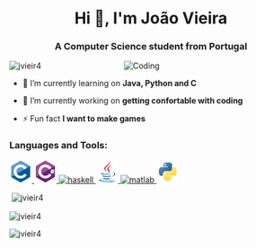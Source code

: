 <h1 align="center">Hi 👋, I'm João Vieira</h1>
<h3 align="center">A Computer Science student from Portugal</h3>
<img align="right" alt="Coding" width="300" src="https://media0.giphy.com/media/v1.Y2lkPTc5MGI3NjExY2YzZDE4MGNlMDNlNGZhMTI0M2ExMzJiMDhkYmVlOTc3MmFlNTQyMiZlcD12MV9pbnRlcm5hbF9naWZzX2dpZklkJmN0PXM/Ll22OhMLAlVDb8UQWe/giphy.gif">
<p align="left"> <img src="https://komarev.com/ghpvc/?username=jvieir4&label=Profile%20views&color=0e75b6&style=flat" alt="jvieir4" /> </p>

- 🔭 I’m currently learning on **Java, Python and C**

- 🌱 I’m currently working on **getting confortable with coding**

- ⚡ Fun fact **I want to make games**

<h3 align="left">Languages and Tools:</h3>
<p align="left"> <a href="https://www.cprogramming.com/" target="_blank" rel="noreferrer"> <img src="https://raw.githubusercontent.com/devicons/devicon/master/icons/c/c-original.svg" alt="c" width="40" height="40"/> </a> <a href="https://www.w3schools.com/cs/" target="_blank" rel="noreferrer"> <img src="https://raw.githubusercontent.com/devicons/devicon/master/icons/csharp/csharp-original.svg" alt="csharp" width="40" height="40"/> </a> <a href="https://www.haskell.org/" target="_blank" rel="noreferrer"> <img src="https://upload.wikimedia.org/wikipedia/commons/1/1c/Haskell-Logo.svg" alt="haskell" width="40" height="40"/> </a> <a href="https://www.java.com" target="_blank" rel="noreferrer"> <img src="https://raw.githubusercontent.com/devicons/devicon/master/icons/java/java-original.svg" alt="java" width="40" height="40"/> </a> <a href="https://www.mathworks.com/" target="_blank" rel="noreferrer"> <img src="https://upload.wikimedia.org/wikipedia/commons/2/21/Matlab_Logo.png" alt="matlab" width="40" height="40"/> </a> <a href="https://www.python.org" target="_blank" rel="noreferrer"> <img src="https://raw.githubusercontent.com/devicons/devicon/master/icons/python/python-original.svg" alt="python" width="40" height="40"/> </a> </p>

<p>&nbsp;<img align="center" src="https://github-readme-stats.vercel.app/api?username=jvieir4&show_icons=true&theme=dark&locale=en" alt="jvieir4" /></p>

<p><img align="center" src="https://github-readme-streak-stats.herokuapp.com/?user=jvieir4&theme=dark" alt="jvieir4" /></p>

<p><img align="left" src="https://github-readme-stats.vercel.app/api/top-langs?username=jvieir4&show_icons=true&theme=onedark&locale=en&layout=compact" alt="jvieir4" /></p>
